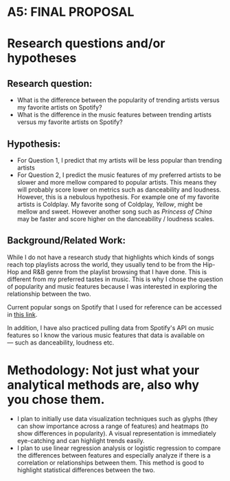 
# A5: FINAL PROPOSAL 
# Research questions and/or hypotheses
## Research question: 
- What is the difference between the popularity of trending artists versus my favorite artists on Spotify?
- What is the difference in the music features between trending artists versus my favorite artists on Spotify?
## Hypothesis:
- For Question 1, I predict that my artists will be less popular than trending artists
- For Question 2, I predict the music features of my preferred artists to be slower and more mellow compared to popular artists. This means they will probably score lower on metrics such as danceability and loudness. However, this is a nebulous hypothesis. For example one of my favorite artists is Coldplay. My favorite song of Coldplay, *Yellow*, might be mellow and sweet. However another song such as *Princess of China* may be faster and score higher on the danceability / loudness scales.  

## Background/Related Work: 
While I do not have a research study that highlights which kinds of songs reach top playlists across the world, they usually tend to be from the Hip-Hop and R&B genre from the playlist browsing that I have done. This is different from my preferred tastes in music. This is why I chose the question of popularity and music features because I was interested in exploring the relationship between the two.

Current popular songs on Spotify that I used for reference can be accessed in [this link](https://open.spotify.com/playlist/4hOKQuZbraPDIfaGbM3lKI).

In addition, I have also practiced pulling data from Spotify's API on music features so I know the various music features that data is available on — such as danceability, loudness etc. 



# Methodology: Not just what your analytical methods are, also why you chose them.
- I plan to initially use data visualization techniques such as glyphs (they can show importance across a range of features) and heatmaps (to show differences in popularity). A visual representation is immediately eye-catching and can highlight trends easily.
- I plan to use linear regression analysis or logistic regression to compare the differences between features and especially analyze if there is a correlation or relationships between them. This method is good to highlight statistical differences between the two. 

